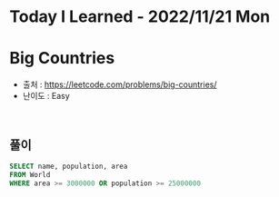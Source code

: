 # Today I Learned - 2022/11/21 Mon

# Big Countries
- 출처 : https://leetcode.com/problems/big-countries/
- 난이도 : Easy
<br>

## 풀이
```sql
SELECT name, population, area
FROM World
WHERE area >= 3000000 OR population >= 25000000
```

